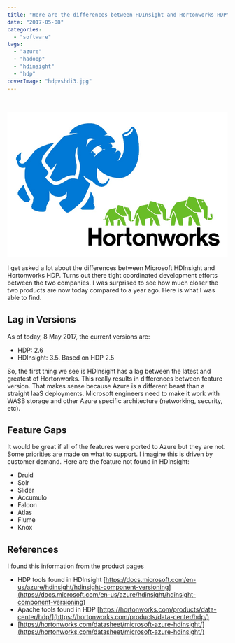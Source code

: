 ```yaml
---
title: "Here are the differences between HDInsight and Hortonworks HDP"
date: "2017-05-08"
categories: 
  - "software"
tags: 
  - "azure"
  - "hadoop"
  - "hdinsight"
  - "hdp"
coverImage: "hdpvshdi3.jpg"
---
```


 

![HDPvsHDI](images/hdpvshdi3.jpg)

I get asked a lot about the differences between Microsoft HDInsight and Hortonworks HDP. Turns out there tight coordinated development efforts between the two companies. I was surprised to see how much closer the two products are now today compared to a year ago. Here is what I was able to find.

## Lag in Versions

As of today, 8 May 2017, the current versions are:

- HDP: 2.6
- HDInsight: 3.5. Based on HDP 2.5

So, the first thing we see is HDInsight has a lag between the latest and greatest of Hortonworks. This really results in differences between feature version. That makes sense because Azure is a different beast than a straight IaaS deployments. Microsoft engineers need to make it work with WASB storage and other Azure specific architecture (networking, security, etc).

## Feature Gaps

It would be great if all of the features were ported to Azure but they are not. Some priorities are made on what to support. I imagine this is driven by customer demand. Here are the feature not found in HDInsight:

- Druid
- Solr
- Slider
- Accumulo
- Falcon
- Atlas
- Flume
- Knox

## References

I found this information from the product pages

- HDP tools found in HDInsight [https://docs.microsoft.com/en-us/azure/hdinsight/hdinsight-component-versioning](https://docs.microsoft.com/en-us/azure/hdinsight/hdinsight-component-versioning)
- Apache tools found in HDP [https://hortonworks.com/products/data-center/hdp/](https://hortonworks.com/products/data-center/hdp/)
- [https://hortonworks.com/datasheet/microsoft-azure-hdinsight/](https://hortonworks.com/datasheet/microsoft-azure-hdinsight/)
